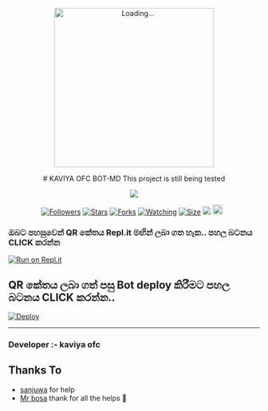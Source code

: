 <p align="center">
<img src="./Android/database/K.Prabhasha.gif" alt="Loading..." width="320"/>
<p align="center">
# KAVIYA OFC BOT-MD
This project is still being tested
<p align="center"> <a href="kaviyaofc1"><img align="center" src="https://telegra.ph/file/a8a94d212fd52906b3c8d.jpg"/></a>
 <p align="center">
<a href="https://github.com/kaviyaofc1/KAVIYA-OFC-BOT-MD"><img title="Followers" src="https://img.shields.io/github/followers/kaviyaofc?e=flat-square"></a>
<a href="https://github.com/kaviyaofc1/KAVIYA-OFC-BOT-MD/stargazers/"><img title="Stars" src="https://img.shields.io/github/stars/sanuwaofficial/AQUABOT-MD?color=blue&style=flat-square"></a>
<a href="https://github.com/kaviyaofc1/AQUABOT-MD/network/members"><img title="Forks" src="https://img.shields.io/github/forks/kaviyaofc1/KAVIYA-OFC-BOT-MD?color=red&style=flat-square"></a>
<a href="https://github.com/kaviyaofc1/AQUABOT-MD/watchers"><img title="Watching" src="https://img.shields.io/github/watchers/kaviyaofc1/KAVIYA-OFC-BOT-MD?label=Watchers&color=blue&style=flat-square"></a>
<a href="https://github.com/sanuwaofficial/AQUABOT-MD"><img title="Size" src="https://img.shields.io/github/repo-size/kaviyaofc1/KAVIYA-OFC-BOT-MD?style=flat-square&color=green"></a>
<a href="https://hits.seeyoufarm.com"><img src="https://hits.seeyoufarm.com/api/count/incr/badge.svg?url=https://github.com/kaviyaofc1/KAVIYA-OFC-BOT-MD-MD&count_bg=%2379C83D&title_bg=%23555555&icon=probot.svg&icon_color=%2300FF6D&title=hits&edge_flat=false"/></a>
<a href="https://github.com/kaviyaofc1/AQUABOT-MD/graphs/commit-activity"><img height="20" src="https://img.shields.io/badge/Maintained%3F-yes-green.svg"></a>&nbsp;&nbsp;
</p>
<p align='center'>
    </p>
    
  ### ඔබට පහසුවෙන් QR කේතය Repl.it මඟින් ලබා ගත හැක.. පහල බටනය CLICK කරන්න

[![Run on Repl.it](https://repl.it/badge/github/quiec/whatsasena)](https://replit.com/@MagmaGaming/AQUABOT-MDV2?v=1)

## QR කේතය ලබා ගත් පසු Bot deploy කිරීමට පහල බටනය CLICK කරන්න..
[![Deploy](https://www.herokucdn.com/deploy/button.svg)](https://heroku.com/deploy?template=https://github.com/kaviyaofc1/KAVIYAOFCBOT-MD)


---------------------------------   

 ###  Developer :- kaviya ofc 

## Thanks To
- [sanjuwa](https://github.com/sanjuwa22/) for help 
- [Mr bosa](https://github.com/adiwajshing/Baileys) thank for all the helps 🤝
 
  
 
